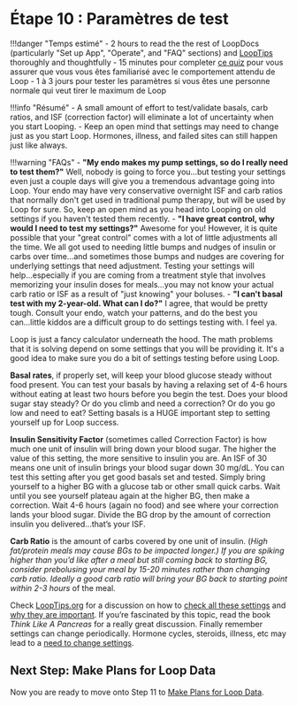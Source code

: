 # Étape 10 : Paramètres de test

!!!danger "Temps estimé"
    - 2 hours to read the the rest of LoopDocs (particularly "Set up App", "Operate", and "FAQ" sections) and [LoopTips](https://kdisimone.github.io/looptips/) thoroughly and thoughtfully
    - 15 minutes pour completer [ce quiz](https://docs.google.com/forms/d/e/1FAIpQLSfTkL0pWC-x3a5l_I3aJYBSx3xAS7dtkBbQiiLd348H70TTWg/viewform) pour vous assurer que vous vous êtes familiarisé avec le comportement attendu de Loop
    - 1 à 3 jours pour tester les paramètres si vous êtes une personne normale qui veut tirer le maximum de Loop

!!!info "Résumé"
    - A small amount of effort to test/validate basals, carb ratios, and ISF (correction factor) will eliminate a lot of uncertainty when you start Looping.
    - Keep an open mind that settings may need to change just as you start Loop. Hormones, illness, and failed sites can still happen just like always.

!!!warning "FAQs"
    - **"My endo makes my pump settings, so do I really need to test them?"** Well, nobody is going to force you...but testing your settings even just a couple days will give you a tremendous advantage going into Loop. Your endo may have very conservative overnight ISF and carb ratios that normally don't get used in traditional pump therapy, but will be used by Loop for sure. So, keep an open mind as you head into Looping on old settings if you haven't tested them recently.
    - **"I have great control, why would I need to test my settings?"** Awesome for you! However, it is quite possible that your "great control" comes with a lot of little adjustments all the time. We all got used to needing little bumps and nudges of insulin or carbs over time...and sometimes those bumps and nudges are covering for underlying settings that need adjustment. Testing your settings will help...especially if you are coming from a treatment style that involves memorizing your insulin doses for meals...you may not know your actual carb ratio or ISF as a result of "just knowing" your boluses.
    - **"I can't basal test with my 2-year-old. What can I do?"** I agree, that would be pretty tough. Consult your endo, watch your patterns, and do the best you can...little kiddos are a difficult group to do settings testing with. I feel ya.

Loop is just a fancy calculator underneath the hood. The math problems that it is solving depend on some settings that you will be providing it. It's a good idea to make sure you do a bit of settings testing before using Loop.

**Basal rates**, if properly set, will keep your blood glucose steady without food present. You can test your basals by having a relaxing set of 4-6 hours without eating at least two hours before you begin the test. Does your blood sugar stay steady? Or do you climb and need a correction? Or do you go low and need to eat? Setting basals is a HUGE important step to setting yourself up for Loop success.

**Insulin Sensitivity Factor** (sometimes called Correction Factor) is how much one unit of insulin will bring down your blood sugar. The higher the value of this setting, the more sensitive to insulin you are. An ISF of 30 means one unit of insulin brings your blood sugar down 30 mg/dL. You can test this setting after you get good basals set and tested. Simply bring yourself to a higher BG with a glucose tab or other small quick carbs. Wait until you see yourself plateau again at the higher BG, then make a correction. Wait 4-6 hours (again no food) and see where your correction lands your blood sugar. Divide the BG drop by the amount of correction insulin you delivered...that’s your ISF.

**Carb Ratio** is the amount of carbs covered by one unit of insulin. (*High fat/protein meals may cause BGs to be impacted longer.) If you are spiking higher than you’d like after a meal but still coming back to starting BG, consider prebolusing your meal by 15-20 minutes rather than changing carb ratio. Ideally a good carb ratio will bring your BG back to starting point within 2-3 hours* of the meal.

Check [LoopTips.org](https://looptips.org) for a discussion on how to [check all these settings](https://kdisimone.github.io/looptips/settings/settings/) and [why they are important](https://kdisimone.github.io/looptips/settings/overview/). If you’re fascinated by this topic, read the book <i>Think Like A Pancreas</i> for a really great discussion. Finally remember settings can change periodically. Hormone cycles, steroids, illness, etc may lead to a [need to change settings](https://kdisimone.github.io/looptips/settings/adjust/).

## Next Step: Make Plans for Loop Data

Now you are ready to move onto Step 11 to [Make Plans for Loop Data](step11.md).
